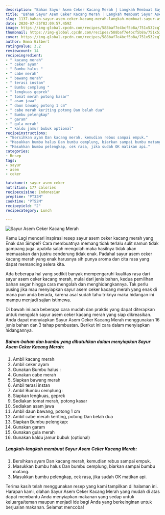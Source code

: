 ```yaml
---
description: "Bahan Sayur Asem Ceker Kacang Merah | Langkah Membuat Sayur Asem Ceker Kacang Merah Yang Enak Dan Mudah"
title: "Bahan Sayur Asem Ceker Kacang Merah | Langkah Membuat Sayur Asem Ceker Kacang Merah Yang Enak Dan Mudah"
slug: 1137-bahan-sayur-asem-ceker-kacang-merah-langkah-membuat-sayur-asem-ceker-kacang-merah-yang-enak-dan-mudah
date: 2020-07-25T02:09:57.459Z
image: https://img-global.cpcdn.com/recipes/588baf7e4bcf5b8a/751x532cq70/sayur-asem-ceker-kacang-merah-foto-resep-utama.jpg
thumbnail: https://img-global.cpcdn.com/recipes/588baf7e4bcf5b8a/751x532cq70/sayur-asem-ceker-kacang-merah-foto-resep-utama.jpg
cover: https://img-global.cpcdn.com/recipes/588baf7e4bcf5b8a/751x532cq70/sayur-asem-ceker-kacang-merah-foto-resep-utama.jpg
author: Emma Gilbert
ratingvalue: 3.2
reviewcount: 14
recipeingredient:
- " kacang merah"
- " ceker ayam"
- " Bumbu halus "
- " cabe merah"
- " bawang merah"
- " terasi instan"
- " Bumbu cemplung "
- " lengkuas geprek"
- " tomat merah potong kasar"
- " asam jawa"
- " daun bawang potong 1 cm"
- " cabe merah keriting potong Dan belah dua"
- " Bumbu pelengkap"
- " garam"
- " gula merah"
- " kaldu jamur bubuk optional"
recipeinstructions:
- "Bersihkan ayam Dan kacang merah, kemudian rebus sampai empuk."
- "Masukkan bumbu halus Dan bumbu cemplung, biarkan sampai bumbu matang."
- "Masukkan bumbu pelengkap, cek rasa, jika sudah OK matikan api."
categories:
- Resep
tags:
- sayur
- asem
- ceker

katakunci: sayur asem ceker 
nutrition: 177 calories
recipecuisine: Indonesian
preptime: "PT32M"
cooktime: "PT52M"
recipeyield: "2"
recipecategory: Lunch

---
```



![Sayur Asem Ceker Kacang Merah](https://img-global.cpcdn.com/recipes/588baf7e4bcf5b8a/751x532cq70/sayur-asem-ceker-kacang-merah-foto-resep-utama.jpg)

Kamu Lagi mencari inspirasi resep sayur asem ceker kacang merah yang Enak dan Simpel? Cara membuatnya memang tidak terlalu sulit namun tidak gampang juga. apabila salah mengolah maka hasilnya tidak akan memuaskan dan justru cenderung tidak enak. Padahal sayur asem ceker kacang merah yang enak harusnya sih punya aroma dan cita rasa yang dapat memancing selera kita.



Ada beberapa hal yang sedikit banyak mempengaruhi kualitas rasa dari sayur asem ceker kacang merah, mulai dari jenis bahan, kedua pemilihan bahan segar hingga cara mengolah dan menghidangkannya. Tak perlu pusing jika mau menyiapkan sayur asem ceker kacang merah yang enak di mana pun anda berada, karena asal sudah tahu triknya maka hidangan ini mampu menjadi sajian istimewa.


Di bawah ini ada beberapa cara mudah dan praktis yang dapat diterapkan untuk mengolah sayur asem ceker kacang merah yang siap dikreasikan. Anda dapat menyiapkan Sayur Asem Ceker Kacang Merah menggunakan 16 jenis bahan dan 3 tahap pembuatan. Berikut ini cara dalam menyiapkan hidangannya.

<!--inarticleads1-->

##### Bahan-bahan dan bumbu yang dibutuhkan dalam menyiapkan Sayur Asem Ceker Kacang Merah:

1. Ambil  kacang merah
1. Ambil  ceker ayam
1. Gunakan  Bumbu halus :
1. Gunakan  cabe merah
1. Siapkan  bawang merah
1. Ambil  terasi instan
1. Ambil  Bumbu cemplung :
1. Siapkan  lengkuas, geprek
1. Sediakan  tomat merah, potong kasar
1. Sediakan  asam jawa
1. Ambil  daun bawang, potong 1 cm
1. Ambil  cabe merah keriting, potong Dan belah dua
1. Siapkan  Bumbu pelengkap:
1. Gunakan  garam
1. Gunakan  gula merah
1. Gunakan  kaldu jamur bubuk (optional)




<!--inarticleads2-->

##### Langkah-langkah membuat Sayur Asem Ceker Kacang Merah:

1. Bersihkan ayam Dan kacang merah, kemudian rebus sampai empuk.
1. Masukkan bumbu halus Dan bumbu cemplung, biarkan sampai bumbu matang.
1. Masukkan bumbu pelengkap, cek rasa, jika sudah OK matikan api.




Terima kasih telah menggunakan resep yang kami tampilkan di halaman ini. Harapan kami, olahan Sayur Asem Ceker Kacang Merah yang mudah di atas dapat membantu Anda menyiapkan makanan yang sedap untuk keluarga/teman maupun menjadi ide bagi Anda yang berkeinginan untuk berjualan makanan. Selamat mencoba!
